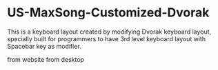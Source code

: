 # US-MaxSong-Customized-Dvorak
This is a keyboard layout created by modifying Dvorak keyboard layout, specially built for programmers to have 3rd level keyboard layout with Spacebar key as modifier.

from website
from desktop